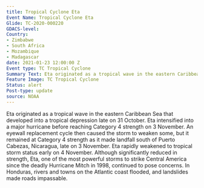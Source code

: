 ```yaml
---
title: Tropical Cyclone Eta
Event Name: Tropical Cyclone Eta
Glide: TC-2020-000220
GDACS-level: 
Country:
- Zimbabwe
- South Africa
- Mozambique	
- Madagascar
date: 2021-01-23 12:00:00 Z
Event type: TC Tropical Cyclone
Summary Text: Eta originated as a tropical wave in the eastern Caribbean Sea that developed into a tropical depression late on 31 October.
Feature Image: TC Tropical Cyclone
Status: alert
Post-type: update
source: NOAA
---
```

Eta originated as a tropical wave in the eastern Caribbean Sea that developed into a tropical depression late on 31 October. Eta intensified into a major hurricane before reaching Category 4 strength on 3 November. An eyewall replacement cycle then caused the storm to weaken some, but it remained at Category 4 strength as it made landfall south of Puerto Cabezas, Nicaragua, late on 3 November. Eta rapidly weakened to tropical storm status early on 4 November. Although significantly reduced in strength, Eta, one of the most powerful storms to strike Central America since the deadly Hurricane Mitch in 1998, continued to pose concerns. In Honduras, rivers and towns on the Atlantic coast flooded, and landslides made roads impassable.
